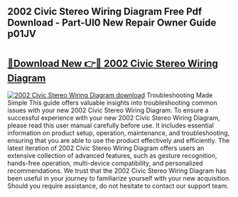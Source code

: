 ## 2002 Civic Stereo Wiring Diagram Free Pdf Download - Part-UI0 New Repair Owner Guide p01JV

# <h2><a href="http://dfnzzpk.blite.top/?on=2002+Civic+Stereo+Wiring+Diagram">🔗Download New 👉🔴 2002 Civic Stereo Wiring Diagram</a></h2>

[![2002 Civic Stereo Wiring Diagram download](https://i.imgur.com/lujVjoI.png)](http://dfnzzpk.blite.top/?on=2002+Civic+Stereo+Wiring+Diagram)
Troubleshooting Made Simple This guide offers valuable insights into troubleshooting common issues with your new 2002 Civic Stereo Wiring Diagram. To ensure a successful experience with your new 2002 Civic Stereo Wiring Diagram, please read this user manual carefully before use. It includes essential information on product setup, operation, maintenance, and troubleshooting, ensuring that you are able to use the product effectively and efficiently. The latest iteration of 2002 Civic Stereo Wiring Diagram offers users an extensive collection of advanced features, such as gesture recognition, hands-free operation, multi-device compatibility, and personalized recommendations. We trust that the 2002 Civic Stereo Wiring Diagram has been useful in your journey to familiarize yourself with your new acquisition. Should you require assistance, do not hesitate to contact our support team.

